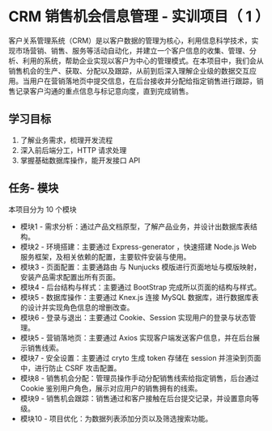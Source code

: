 # CRM 销售机会信息管理 - 实训项目（ 1 ）

客户关系管理系统（CRM）是以客户数据的管理为核心，利用信息科学技术，实现市场营销、销售、服务等活动自动化，并建立一个客户信息的收集、管理、分析、利用的系统，帮助企业实现以客户为中心的管理模式。在本项目中，我们会从销售机会的生产、获取、分配以及跟踪，从前到后深入理解企业级的数据交互应用。当用户在营销落地页中提交信息，在后台接收并分配给指定销售进行跟踪，销售记录客户沟通的重点信息与标记意向度，直到完成销售。

## 学习目标
1. 了解业务需求，梳理开发流程
2. 深入前后端分工，HTTP 请求处理
3. 掌握基础数据库操作，能开发接口 API

## 任务- 模块
本项目分为 10 个模块

- 模块1  - 需求分析：通过产品文档原型，了解产品业务，并设计出数据库表结构。
- 模块2  - 环境搭建：主要通过 Express-generator ，快速搭建 Node.js Web 服务框架，及相关依赖的配置，主要软件安装与使用。
- 模块3 - 页面配置：主要通路由 与 Nunjucks 模版进行页面地址与模版映射，安装产品需求配置出所有页面。
- 模块4 - 后台结构与样式：主要通过 BootStrap 完成所以页面的结构与样式。
- 模块5 - 数据库操作：主要通过 Knex.js 连接 MySQL 数据库，进行数据库表的设计并实现角色信息的增删改查。
- 模块6 - 登录与退出：主要通过 Cookie、Session 实现用户的登录与状态管理。
- 模块5 - 营销落地页：主要通过 Axios 实现客户端发送客户信息，并在后台展示销售线索。
- 模块7 - 安全设置：主要通过 cryto 生成 token 存储在 session 并渲染到页面中，进行防止 CSRF 攻击配置。
- 模块8 - 销售机会分配：管理员操作手动分配销售线索给指定销售，后台通过 Cookie 鉴别用户角色，展示对应用户的销售拥有的线索。
- 模块9 - 销售机会跟踪：销售通过和客户接触在后台提交记录，并设置意向等级。
- 模块10 - 项目优化：为数据列表添加分页以及筛选搜索功能。